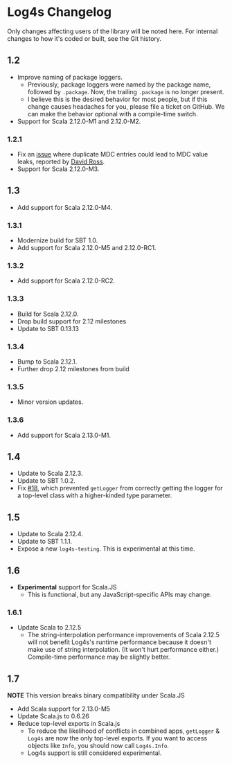 # Log4s Changelog

Only changes affecting users of the library will be noted here. For internal
changes to how it's coded or built, see the Git history.

## 1.2

* Improve naming of package loggers.
  * Previously, package loggers were named by the package name, followed by
    `.package`. Now, the trailing `.package` is no longer present.
  * I believe this is the desired behavior for most people, but if this change
    causes headaches for you, please file a ticket on GitHub. We can make the
    behavior optional with a compile-time switch.
* Support for Scala 2.12.0-M1 and 2.12.0-M2.

### 1.2.1

* Fix an [issue](https://github.com/Log4s/log4s/issues/10) where
  duplicate MDC entries could lead to MDC value leaks, reported by
  [David Ross](https://github.com/dyross).
* Support for Scala 2.12.0-M3.

## 1.3

* Add support for Scala 2.12.0-M4.

### 1.3.1

* Modernize build for SBT 1.0.
* Add support for Scala 2.12.0-M5 and 2.12.0-RC1.

### 1.3.2

* Add support for Scala 2.12.0-RC2.

### 1.3.3

* Build for Scala 2.12.0.
* Drop build support for 2.12 milestones
* Update to SBT 0.13.13

### 1.3.4

* Bump to Scala 2.12.1.
* Further drop 2.12 milestones from build

### 1.3.5

* Minor version updates.

### 1.3.6

* Add support for Scala 2.13.0-M1.

## 1.4

* Update to Scala 2.12.3.
* Update to SBT 1.0.2.
* Fix [#18](https://github.com/Log4s/log4s/issues/18), which prevented
  `getLogger` from correctly getting the logger for a top-level class with a
  higher-kinded type parameter.

## 1.5

* Update to Scala 2.12.4.
* Update to SBT 1.1.1.
* Expose a new `log4s-testing`. This is experimental at this time.

## 1.6

* **Experimental** support for Scala.JS
  * This is functional, but any JavaScript-specific APIs may change.

### 1.6.1

* Update Scala to 2.12.5
  * The string-interpolation performance improvements of Scala 2.12.5 will
    not benefit Log4s's runtime performance because it doesn't make use of
    string interpolation. (It won't hurt performance either.) Compile-time
    performance may be slightly better.

## 1.7

**NOTE** This version breaks binary compatibility under Scala.JS

* Add Scala support for 2.13.0-M5
* Update Scala.js to 0.6.26
* Reduce top-level exports in Scala.js
  * To reduce the likelihood of conflicts in combined apps, `getLogger` &
    `Log4s` are now the only top-level exports. If you want to access objects
    like `Info`, you should now call `Log4s.Info`.
  * Log4s support is still considered experimental.
